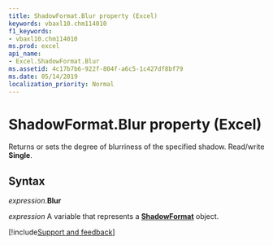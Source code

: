 ```yaml
---
title: ShadowFormat.Blur property (Excel)
keywords: vbaxl10.chm114010
f1_keywords:
- vbaxl10.chm114010
ms.prod: excel
api_name:
- Excel.ShadowFormat.Blur
ms.assetid: 4c17b7b6-922f-804f-a6c5-1c427df8bf79
ms.date: 05/14/2019
localization_priority: Normal
---
```



# ShadowFormat.Blur property (Excel)

Returns or sets the degree of blurriness of the specified shadow. Read/write **Single**.


## Syntax

_expression_.**Blur**

_expression_ A variable that represents a **[ShadowFormat](Excel.ShadowFormat.md)** object.




[!include[Support and feedback](~/includes/feedback-boilerplate.md)]